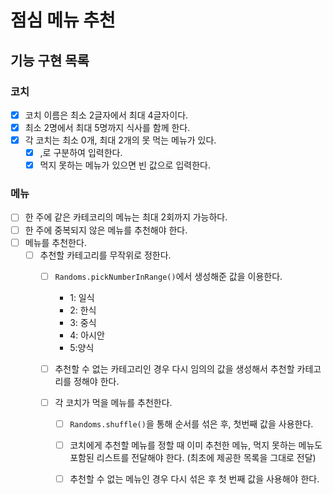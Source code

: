 # 점심 메뉴 추천

## 기능 구현 목록

### 코치

- [x] 코치 이름은 최소 2글자에서 최대 4글자이다.
- [x] 최소 2명에서 최대 5명까지 식사를 함께 한다.
- [x] 각 코치는 최소 0개, 최대 2개의 못 먹는 메뉴가 있다.
    - [x] ,로 구분하여 입력한다.
    - [x] 먹지 못하는 메뉴가 있으면 빈 값으로 입력한다.

### 메뉴

- [ ] 한 주에 같은 카테코리의 메뉴는 최대 2회까지 가능하다.
- [ ] 한 주에 중복되지 않은 메뉴를 추천해야 한다.
- [ ] 메뉴를 추천한다.
    - [ ] 추천할 카테고리를 무작위로 정한다.
        - [ ] `Randoms.pickNumberInRange()`에서 생성해준 값을 이용한다.
            - 1: 일식
            - 2: 한식
            - 3: 중식
            - 4: 아시안
            - 5:양식
        - [ ] 추천할 수 없는 카테고리인 경우 다시 임의의 값을 생성해서 추천할 카테고리를 정해야 한다.

        - [ ] 각 코치가 먹을 메뉴를 추천한다.
            - [ ] `Randoms.shuffle()`을 통해 순서를 섞은 후, 첫번째 값을 사용한다.
            - [ ] 코치에게 추천할 메뉴를 정할 때 이미 추천한 메뉴, 먹지 못하는 메뉴도 포함된 리스트를 전달해야 한다. (최초에 제공한 목록을 그대로 전달)
            - [ ] 추천할 수 없는 메뉴인 경우 다시 섞은 후 첫 번째 값을 사용해야 한다.

